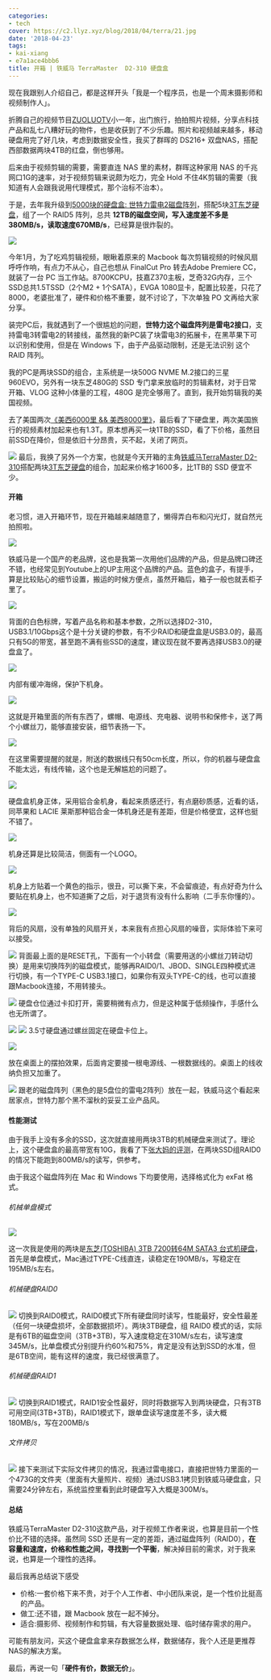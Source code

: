 ```yaml
---
categories:
- tech
cover: https://c2.llyz.xyz/blog/2018/04/terra/21.jpg
date: '2018-04-23'
tags:
- kai-xiang
- e7a1ace4bbb6
title: 开箱 | 铁威马 TerraMaster  D2-310 硬盘盒
---
```

现在我跟别人介绍自己，都是这样开头「我是一个程序员，也是一个周末摄影师和视频制作人」。

折腾自己的视频节目[ZUOLUOTV](https://space.bilibili.com/7388950#/)小一年，出门旅行，拍拍照片视频，分享点科技产品和乱七八糟好玩的物件，也是收获到了不少乐趣。照片和视频越来越多，移动硬盘用完了好几块，考虑到数据安全性，我买了群晖的 DS216+ 双盘NAS，搭配西部数据两块4TB的红盘，倒也够用。

后来由于视频剪辑的需要，需要直连 NAS 里的素材，群晖这种家用 NAS 的千兆网口1G的速率，对于视频剪辑来说颇为吃力，完全 Hold 不住4K剪辑的需要（我知道有人会跟我说用代理模式，那个治标不治本）。

于是，去年我升级到[5000块的硬盘盒: 世特力雷电2磁盘阵列](https://luolei.org/century-thunderbolt2-5bay-raid-storage/)，搭配5块[3T东芝硬盘](https://zuoluo.tv/toshiba-hard)，组了一个 RAID5 阵列，总共 **12TB的磁盘空间，写入速度差不多是380MB/s，读取速度670MB/s**，已经算是很炸裂的。

![](https://c2.llyz.xyz/blog/2018/04/terra/pc.jpg)

今年1月，为了吃鸡剪辑视频，眼瞅着原来的 Macbook 每次剪辑视频的时候风扇呼呼作响，有点力不从心，自己也想从 FinalCut Pro 转去Adobe Premiere CC，就装了一台 PC 当工作站。8700KCPU，技嘉Z370主板，芝奇32G内存，三个SSD总共1.5TSSD（2个M2 + 1个SATA），EVGA 1080显卡，配置比较差，只花了8000，老婆批准了，硬件和价格不重要，就不讨论了，下次单独 PO 文再给大家分享。

装完PC后，我就遇到了一个很尴尬的问题，**世特力这个磁盘阵列是雷电2接口**，支持雷电3转雷电2的转接线，虽然我的新PC装了块雷电3的拓展卡，在黑苹果下可以识别和使用，但是在 Windows 下，由于产品驱动限制，还是无法识别 这个 RAID 阵列。

我的PC是两块SSD的组合，主系统是一块500G NVME M.2接口的三星960EVO，另外有一块东芝480G的 SSD 专门拿来放临时的剪辑素材，对于日常开箱、VLOG 这种小体量的工程，480G 是完全够用了。直到，我开始剪辑我的美国视频。

去了美国两次[《美西6000里 && 美西8000里》](https://luolei.org/tag/usa/)，最后看了下硬盘里，两次美国旅行的视频素材加起来也有1.3T。原本想再买一块1TB的SSD，看了下价格，虽然目前SSD在降价，但是依旧十分昂贵，买不起，关闭了网页。

![](https://c2.llyz.xyz/blog/2018/04/terra/order.jpg) 最后，我换了另外一个方案，也就是今天开箱的主角[铁威马TerraMaster D2-310](https://zuoluo.tv/terramaster-usb)搭配两块[3T东芝硬盘](https://zuoluo.tv/toshiba-hard)的组合，加起来价格才1600多，比1TB的 SSD 便宜不少。

#### 开箱

老习惯，进入开箱环节，现在开箱越来越随意了，懒得弄白布和闪光灯，就自然光拍照啦。

![](https://c2.llyz.xyz/blog/2018/04/terra/2.jpg)

铁威马是一个国产的老品牌，这也是我第一次用他们品牌的产品，但是品牌口碑还不错，也经常见到Youtube上的UP主用这个品牌的产品。蓝色的盒子，有提手，算是比较贴心的细节设置，搬运的时候方便点，虽然开箱后，箱子一般也就丢柜子里了。

![](https://c2.llyz.xyz/blog/2018/04/terra/3.jpg)

背面的白色标牌，写着产品名称和基本参数，之所以选择D2-310，USB3.1/10Gbps这个是十分关键的参数，有不少RAID和硬盘盒是USB3.0的，最高只有5G的带宽，甚至跑不满有些SSD的速度，建议现在就不要再选择USB3.0的硬盘盒了。

![](https://c2.llyz.xyz/blog/2018/04/terra/5.jpg)

内部有缓冲海绵，保护下机身。

![](https://c2.llyz.xyz/blog/2018/04/terra/6.jpg)

这就是开箱里面的所有东西了，螺帽、电源线、充电器、说明书和保修卡，送了两个小螺丝刀，能够直接安装，细节表扬一下。

![](https://c2.llyz.xyz/blog/2018/04/terra/8.jpg)

在这里需要提醒的就是，附送的数据线只有50cm长度，所以，你的机器与硬盘盒不能太远，有线传输，这个也是无解尴尬的问题了。

![](https://c2.llyz.xyz/blog/2018/04/terra/9.jpg)

硬盘盒机身正体，采用铝合金机身，看起来质感还行，有点磨砂质感，近看的话，同苹果和 LACIE 莱斯那种铝合金一体机身还是有差距，但是价格便宜，这样也挺不错了。

![](https://c2.llyz.xyz/blog/2018/04/terra/10.jpg)

机身还算是比较简洁，侧面有一个LOGO。

![](https://c2.llyz.xyz/blog/2018/04/terra/14.jpg)

机身上方贴着一个黄色的指示，很丑，可以撕下来，不会留痕迹，有点好奇为什么要贴在机身上，也不知道撕了之后，对于退货有没有什么影响（二手东你懂的）。

![](https://c2.llyz.xyz/blog/2018/04/terra/16.jpg)

背后的风扇，没有单独的风扇开关，本来我有点担心风扇的噪音，实际体验下来可以接受。

![](https://c2.llyz.xyz/blog/2018/04/terra/11.jpg) 背面最上面的是RESET孔，下面有一个小转盘（需要用送的小螺丝刀转动切换）是用来切换阵列的磁盘模式，能够再RAID0/1、JBOD、SINGLE四种模式进行切换，有一个TYPE-C USB3.1接口，如果你有双头TYPE-C的线，也可以直接跟Macbook连接，不用转接头。

![](https://c2.llyz.xyz/blog/2018/04/terra/17.jpg) 硬盘仓位通过卡扣打开，需要稍微有点力，但是这种属于低频操作，手感什么也无所谓了。

![](https://c2.llyz.xyz/blog/2018/04/terra/18.jpg) ![](https://c2.llyz.xyz/blog/2018/04/terra/19.jpg) 3.5寸硬盘通过螺丝固定在硬盘卡位上。

![](https://c2.llyz.xyz/blog/2018/04/terra/21.jpg)

放在桌面上的摆拍效果，后面肯定要接一根电源线、一根数据线的。桌面上的线收纳负担又加重了。

![](https://c2.llyz.xyz/blog/2018/04/terra/22.jpg) 跟老的磁盘阵列（黑色的是5盘位的雷电2阵列）放在一起，铁威马这个看起来居家点，世特力那个黑不溜秋的妥妥工业产品风。

#### 性能测试

由于我手上没有多余的SSD，这次就直接用两块3TB的机械硬盘来测试了。理论上，这个硬盘盒的最高带宽有10G，我看了下[张大妈的评测](https://post.smzdm.com/p/439197/)，在两块SSD组RAID0的情况下能跑到800MB/s的读写，供参考。

由于我这个磁盘阵列在 Mac 和 Windows 下均要使用，选择格式化为 exFat 格式。

###### 机械单盘模式

![](https://c2.llyz.xyz/blog/2018/04/terra/s1.jpg)

这一次我是使用的两块是[东芝(TOSHIBA) 3TB 7200转64M SATA3 台式机硬盘](https://zuoluo.tv/toshiba-hard)，首先是单盘模式，Mac通过TYPE-C线直连，读稳定在190MB/s，写稳定在195MB/s左右。

###### 机械硬盘RAID0

![](https://c2.llyz.xyz/blog/2018/04/terra/s5.jpg) 切换到RAID0模式，RAID0模式下所有硬盘同时读写，性能最好，安全性最差（任何一块硬盘损坏，全部数据损坏）。两块3TB硬盘，组 RAID0 模式的话，实际是有6TB的磁盘空间（3TB+3TB)，写入速度稳定在310M/s左右，读写速度345M/s，比单盘模式分别提升约60%和75%，肯定是没有达到SSD的水准，但是6TB空间，能有这样的速度，我已经很满意了。

###### 机械硬盘RAID1

![](https://c2.llyz.xyz/blog/2018/04/terra/s4.jpg) 切换到RAID1模式，RAID1安全性最好，同时将数据写入到两块硬盘，只有3TB可用空间(3TB+3TB)，RAID1模式下，跟单盘读写速度差不多，读大概180MB/s，写在200MB/s

###### 文件拷贝

![](https://c2.llyz.xyz/blog/2018/04/terra/s3.jpg) 接下来测试下实际文件拷贝的情况，我通过雷电接口，直接把世特力里面的一个473G的文件夹（里面有大量照片、视频）通过USB3.1拷贝到铁威马硬盘盒，只需要24分钟左右，系统监控里看到此时硬盘写入大概是300M/s。

#### 总结

铁威马TerraMaster D2-310这款产品，对于视频工作者来说，也算是目前一个性价比不错的选择。虽然同 SSD 还是有一定的差距，通过磁盘阵列（RAID0），**在容量和速度，价格和性能之间，寻找到一个平衡**，解决掉目前的需求，对于我来说，也算是一个理性的选择。

最后我再总结说下感受

- 价格:一套价格下来不贵，对于个人工作者、中小团队来说，是一个性价比挺高的产品。
- 做工:还不错，跟 Macbook 放在一起不掉分。
- 适合:摄影师、视频制作和剪辑，有大容量数据处理、临时储存需求的用户。

可能有朋友问，买这个硬盘盒拿来存数据怎么样，数据储存，我个人还是更推荐NAS的解决方案。

最后，再说一句「**硬件有价，数据无价**」。
